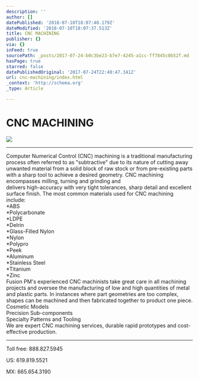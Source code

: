 ```yaml
---
description: ''
author: []
datePublished: '2018-07-10T18:07:40.179Z'
dateModified: '2018-07-10T18:07:37.513Z'
title: CNC MACHINING
publisher: {}
via: {}
inFeed: true
sourcePath: _posts/2017-07-24-b0c3be23-b7e7-4245-a1cc-ff7845c0b52f.md
hasPage: true
starred: false
datePublishedOriginal: '2017-07-24T22:40:47.341Z'
url: cnc-machining/index.html
_context: 'http://schema.org'
_type: Article

---
```

# CNC MACHINING
![](https://the-grid-user-content.s3-us-west-2.amazonaws.com/7e2ab8de-913d-43ef-b5a9-5515a09f5096.jpg)

---

Computer Numerical Control (CNC) machining is a traditional manufacturing process often referred to as "subtractive" due to its nature of cutting away unwanted material from a solid block of raw stock or from pre-existing parts with a sharp tool to achieve a desired geometry. CNC machining encompasses milling, turning and grinding and  
delivers high-accuracy with very tight tolerances, sharp detail and excellent surface finish. The most common materials used for CNC machining include:  
\*ABS  
\*Polycarbonate  
\*LDPE  
\*Delrin  
\*Glass-Filled Nylon  
\*Nylon  
\*Polypro  
\*Peek  
\*Aluminum  
\*Stainless Steel  
\*Titanium  
\*Zinc  
Fusion PM's experienced CNC machinists take great care in all machining projects and oversee the manufacturing of low and high quantities of metal and plastic parts. In instances where part geometries are too complex, shapes can be machined and then fabricated together to product one piece.  
Cosmetic Models  
Precision Sub-components  
Specialty Patterns and Tooling  
We are expert CNC machining services, durable rapid prototypes and cost-effective production.

---

Toll free: 888.827.5945

US: 619.819.5521

MX: 665.654.3190